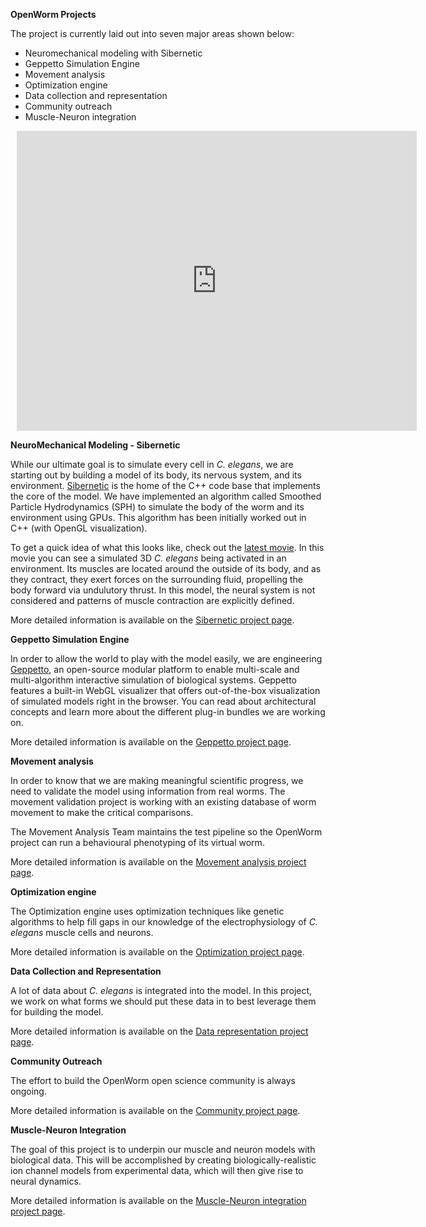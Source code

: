 **OpenWorm Projects**

The project is currently laid out into seven major areas shown below:

-   Neuromechanical modeling with Sibernetic
-   Geppetto Simulation Engine
-   Movement analysis
-   Optimization engine
-   Data collection and representation
-   Community outreach
-   Muscle-Neuron integration

<div style="width: 640px; height: 480px; margin: 10px; position: relative;"><iframe allowfullscreen frameborder="0" style="width:640px; height:480px" src="https://www.lucidchart.com/documents/embeddedchart/832c1c53-2840-421f-9546-01499bb9c753" id="pf3oYI3Y1wfX"></iframe></div>

**NeuroMechanical Modeling - Sibernetic**

While our ultimate goal is to simulate every cell in *C. elegans*, we are starting out by building a model of its body, its nervous system, and its environment. [Sibernetic](http://sibernetic.org) is the home of the C++ code base that implements the core of the model. We have implemented an algorithm called Smoothed Particle Hydrodynamics (SPH) to simulate the body of the worm and its environment using GPUs. This algorithm has been initially worked out in C++ (with OpenGL visualization).

To get a quick idea of what this looks like, check out the [latest movie](https://www.youtube.com/watch?v=SaovWiZJUWY). In this movie you can see a simulated 3D *C. elegans* being activated in an environment. Its muscles are located around the outside of its body, and as they contract, they exert forces on the surrounding fluid, propelling the body forward via undulutory thrust. In this model, the neural system is not considered and patterns of muscle contraction are explicitly defined.

More detailed information is available on the [Sibernetic project page](/Projects/sibernetic/).

**Geppetto Simulation Engine**

In order to allow the world to play with the model easily, we are engineering [Geppetto](http://geppetto.org), an open-source modular platform to enable multi-scale and multi-algorithm interactive simulation of biological systems. Geppetto features a built-in WebGL visualizer that offers out-of-the-box visualization of simulated models right in the browser. You can read about architectural concepts and learn more about the different plug-in bundles we are working on.

More detailed information is available on the [Geppetto project page](/Projects/geppetto/).

**Movement analysis**

In order to know that we are making meaningful scientific progress, we need to validate the model using information from real worms. The movement validation project is working with an existing database of worm movement to make the critical comparisons.

The Movement Analysis Team maintains the test pipeline so the OpenWorm project can run a behavioural phenotyping of its virtual worm.

More detailed information is available on the [Movement analysis project page](/Projects/worm-movement/).

**Optimization engine**

The Optimization engine uses optimization techniques like genetic algorithms to help fill gaps in our knowledge of the electrophysiology of *C. elegans* muscle cells and neurons.

More detailed information is available on the [Optimization project page](/Projects/optimization/).

**Data Collection and Representation**

A lot of data about *C. elegans* is integrated into the model. In this project, we work on what forms we should put these data in to best leverage them for building the model.

More detailed information is available on the [Data representation project page](/Projects/datarep/).

**Community Outreach**

The effort to build the OpenWorm open science community is always ongoing.

More detailed information is available on the [Community project page](/Projects/community-proj/).

**Muscle-Neuron Integration**

The goal of this project is to underpin our muscle and neuron models with biological data. This will be accomplished by creating biologically-realistic ion channel models from experimental data, which will then give rise to neural dynamics.

More detailed information is available on the [Muscle-Neuron integration project page](/Projects/muscle-neuron-integration/).
